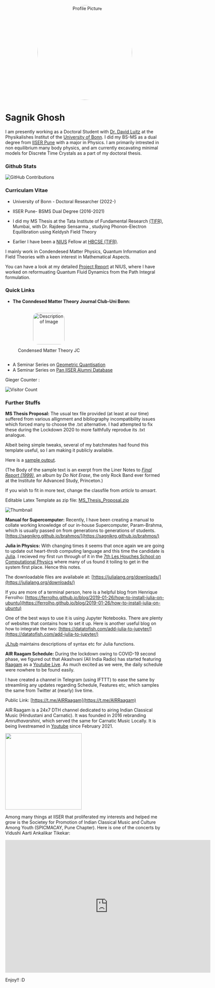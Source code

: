 
<p align="center">
  <img src="https://avatars.githubusercontent.com/sagnikrg" alt="Profile Picture" style="border-radius: 50%; width: 300px; height: 300px;">
</p>

# Sagnik Ghosh

I am presently working as a Doctoral Student with [Dr. David Luitz](https://dluitz.github.io/) at the Physikalishes Institut of the [University of Bonn](https://www.pi.uni-bonn.de/). I did my BS-MS as a dual degree from [IISER Pune](http://iiserpune.ac.in) with a major in Physics. I am primarily intrested in non equilibrium many body physics, and am currently excavating minimal models for Discrete Time Crystals as a part of my doctoral thesis.

### Github Stats

![GitHub Contributions](https://ghchart.rshah.org/sagnikrg)


<!-- ![Top Langs](https://github-readme-stats.vercel.app/api/top-langs/?username=sagnikrg&layout=compact) -->
### Curriculam Vitae

* University of Bonn - Doctoral Researcher (2022-)
* IISER Pune- BSMS Dual Degree (2016-2021)

* I did my MS Thesis at the Tata Institute of Fundamental Research [(TIFR)](https://www.tifr.res.in/), Mumbai, with Dr. Rajdeep Sensarma , studying Phonon-Electron Equilibration using Keldysh Field Theory
* Earlier I have been a [NIUS](https://nius.hbcse.tifr.res.in) Fellow at [HBCSE (TIFR)](http://www.hbcse.tifr.res.in/).

I mainly work in Condendesed Matter Physics, Quantum Information and Field Theories with a keen interest in Mathematical Aspects. 

You can have a look at my detailed [Project Report](https://sagnikrg.github.io/NIUS/NIUS_thesis.pdf) at NIUS, where I have worked on reformuating Quantum Fluid Dynamics from the Path Integral formulation. 

### Quick Links


* **The Conndesed Matter Theory Journal Club-Uni Bonn:** 

<p align="left">
  <a href="https://sagnikrg.github.io/cond-mat-bonn/" style="text-decoration: none; color: inherit;">
    <figure style="display: inline-block; text-align: center;">
      <img src="https://pbs.twimg.com/profile_images/953219626187542529/tUN_yzk2_400x400.jpg" alt="Description of Image" style="border-radius: 15%; width: 100px; height: 100px;">
      <figcaption style="margin-top: 10px; font-size: 14px;">Condensed Matter Theory JC</figcaption>
    </figure>
  </a>
<!--a href="https://sagnikrg.github.io/cond-mat-bonn/" style="text-decoration: none; color: inherit;">
  <figure style="display: inline-block; text-align: center;">
      <img src="https://pbs.twimg.com/profile_images/953219626187542529/tUN_yzk2_400x400.jpg" alt="Description of Image" style="border-radius: 15%; width: 100px; height: 100px;">
      <figcaption style="margin-top: 10px; font-size: 14px;">Condensed Matter Theory JC</figcaption>
    </figure>
  </a-->
  </p>


* A Seminar Series on [Geometric Quantisation](https://sagnikrg.github.io/MIPT/)
* A Seminar Series on [Pan IISER Alumni Database](https://sagnikrg.github.io/iiser-alumni-database/)


Gieger Counter :

![Visitor Count](https://profile-counter.glitch.me/{sagnikiiser}/count.svg)

### Further Stuffs


**MS Thesis Proposal:**
The usual tex file provided (at least at our time) suffered from various allignment and bibliography incompatibility issues which forced many to choose the .txt alternative. I had attempted to fix these during the Lockdown 2020 to more faithfully reprodue its .txt analogue. 

Albeit being simple tweaks, several of my batchmates had found this template useful, so I am making it publicly available.

Here is a [sample output](https://sagnikrg.github.io/MS%20Thesis%20Proposal/MS_Thesis_Proposal.pdf).

(The Body of the sample text is an exerpt from the Liner Notes to [_Final Report (1999)_](http://www.math.utah.edu/~ptrapa/finalreport/CD.html), an album by _Do Not Erase_, the only Rock Band ever formed at the Institute for Advanced Study, Princeton.)

If you wish to fit in more text, change the classfile from _article_ to _amsart_.

Editable Latex Template as zip file: [MS_Thesis_Proposal.zip](https://minhaskamal.github.io/DownGit/#/home?url=https://github.com/sagnikrg/sagnikrg.github.io/blob/main/MS%20Thesis%20Proposal/MS%20Thesis%20Proposal.zip) 

![Thumbnail](Guernica.jpg)


**Manual for Supercomputer:**
Recently, I have been creating a manual to collate working knowledge of our in-house Supercomputer, Param-Brahma, which is usually passed on from generations to generations of students.
<br/> [https://sagnikrg.github.io/brahmos/](https://sagnikrg.github.io/brahmos/)

**Julia in Physics:** With changing times it seems that once again we are going to update out heart-throb computing language and this time the candidate is [Julia](https://julialang.org/). I recieved my first run through of it in the [7th Les Houches School on Computational Physics](https://comp-quant-2021.sciencesconf.org/) where many of us found it toiling to get in the system first place. Hence this notes.

The downloadable files are availabale at: [https://julialang.org/downloads/](https://julialang.org/downloads/)

If you are more of a terminal person, here is a helpful blog from Henrique Ferrolho: [https://ferrolho.github.io/blog/2019-01-26/how-to-install-julia-on-ubuntu](https://ferrolho.github.io/blog/2019-01-26/how-to-install-julia-on-ubuntu)

One of the best ways to use it is using Jupyter Notebooks. There are plenty of websites that contains how to set it up. Here is another useful blog on how to integrate the two: [https://datatofish.com/add-julia-to-jupyter/](https://datatofish.com/add-julia-to-jupyter/)

[JLhub](http://www.jlhub.com/julia/manual/en/function/eig) maintains descriptions of syntax etc for Julia functions. 

**AIR Raagam Schedule:** During the lockdown owing to COVID-19 second phase, we figured out that Akashvani (All India Radio) has started featuring [Raagam](https://prasarbharati.gov.in/channel-raagam/) as a [Youtube Live](https://www.youtube.com/watch?v=e9Vqu1bQZ6Q). As much excited as we were, the daily schedule were nowhere to be found easily.

I have created a channel in Telegram (using IFTTT) to ease the same by streamlinig any updates regarding Schedule, Features etc, which samples the same from Twitter at (nearly) live time.

Public Link: [https://t.me/AIRRaagam](https://t.me/AIRRaagam)  

AIR Raagam is a 24x7 DTH channel dedicated to airing Indian Classical Music (Hindustani and Carnatic). It was founded in 2016 rebranding _Amruthavarshini_, which served the same for Carnatic Music Locally. It is being livestreamed in [Youtube](https://www.youtube.com/watch?v=e9Vqu1bQZ6Q) since February 2021.


<img src="AIR_Raagam.jpg" width="242" height="242">
 
 
Among many things at IISER that proliferated my interests and helped me grow is the Societey for Promotion of Indian Classical Music and Culture Among Youth (SPICMACAY, Pune Chapter). Here is one of the concerts by Vidushi Aarti Ankalikar Tikekar:

<p align="center">
<iframe width="650" height="420" src="https://www.youtube.com/embed/mQjinrIOng0" title="YouTube video player" frameborder="0" allow="accelerometer; autoplay; clipboard-write; encrypted-media; gyroscope; picture-in-picture" allowfullscreen></iframe>
 
 
 Enjoy!! :D
 
 
